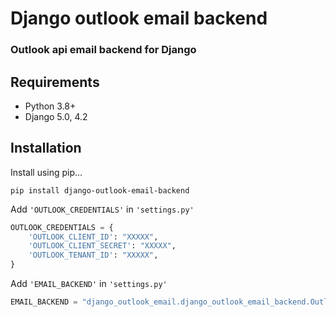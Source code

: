 # Django outlook email backend
### Outlook api email backend for Django

## Requirements
- Python 3.8+
- Django 5.0, 4.2

## Installation
Install using pip...
```commandline
pip install django-outlook-email-backend
```
Add  `'OUTLOOK_CREDENTIALS'` in `'settings.py'`  
```python
OUTLOOK_CREDENTIALS = {
    'OUTLOOK_CLIENT_ID': "XXXXX",
    'OUTLOOK_CLIENT_SECRET': "XXXXX",
    'OUTLOOK_TENANT_ID': "XXXXX",
}
```

Add  `'EMAIL_BACKEND'` in `'settings.py'`  

```python
EMAIL_BACKEND = "django_outlook_email.django_outlook_email_backend.OutlookEmailBackend"
``` 
